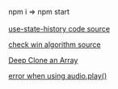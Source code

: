 npm i => npm start
<br>
<br>
<a href='https://www.npmjs.com/package/use-state-history'>use-state-history code source</a><br>

<a href='https://stackoverflow.com/questions/33181356/connect-four-game-checking-for-wins-js'>check win algorithm source</a><br>

<a href='https://dev.to/samanthaming/how-to-deep-clone-an-array-in-javascript-3cig'>Deep Clone an Array</a><br>

<a href='https://stackoverflow.com/questions/56398641/react-error-when-using-audio-play-function'>error when using audio.play()</a><br>
